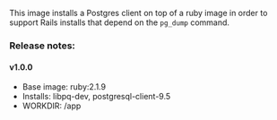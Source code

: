 This image installs a Postgres client on top of a ruby image in order to support Rails installs that depend on the `pg_dump` command.

### Release notes:

#### v1.0.0
* Base image: ruby:2.1.9
* Installs: libpq-dev, postgresql-client-9.5
* WORKDIR: /app